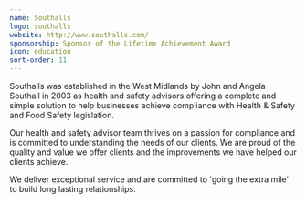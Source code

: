 ```yaml
---
name: Southalls
logo: southalls
website: http://www.southalls.com/
sponsorship: Sponsor of the Lifetime Achievement Award
icon: education
sort-order: 11
---
```

Southalls was established in the West Midlands by John and Angela Southall in 2003 as health and safety advisors offering a complete and simple solution to help businesses achieve compliance with Health & Safety and Food Safety legislation.

Our health and safety advisor team thrives on a passion for compliance and is committed to understanding the needs of our clients. We are proud of the quality and value we offer clients and the improvements we have helped our clients achieve.

We deliver exceptional service and are committed to 'going the extra mile' to build long lasting relationships.